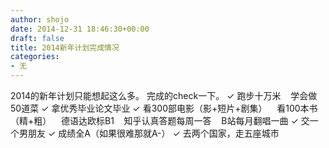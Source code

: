 ```yaml
---
author: shojo
date: 2014-12-31 18:46:30+00:00
draft: false
title: 2014新年计划完成情况
categories:
- 无
---
```


2014的新年计划只能想起这么多。
完成的check一下。
✓ 跑步十万米   
  学会做50道菜
✓ 拿优秀毕业论文毕业
✓ 看300部电影（影+短片+剧集）   
  看100本书（精+粗）   
  德语达欧标B1   
  知乎认真答题每周一答   
  B站每月翻唱一曲
✓ 交一个男朋友
✓ 成绩全A（如果很难那就A-）
✓ 去两个国家，走五座城市
